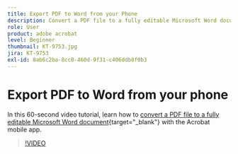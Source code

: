 ```yaml
---
title: Export PDF to Word from your Phone
description: Convert a PDF file to a fully editable Microsoft Word document with the Acrobat mobile app
role: User
product: adobe acrobat
level: Beginner
thumbnail: KT-9753.jpg
jira: KT-9753
exl-id: 8ab6c2ba-8cc0-460d-9f31-c406ddb8f0b3
---
```

# Export PDF to Word from your phone

In this 60-second video tutorial, learn how to [convert a PDF file to a fully editable Microsoft Word document](https://www.adobe.com/acrobat/online/pdf-to-word.html){target="_blank"} with the Acrobat mobile app.

>[!VIDEO](https://video.tv.adobe.com/v/340214?quality=12&learn=on&hidetitle=true)
